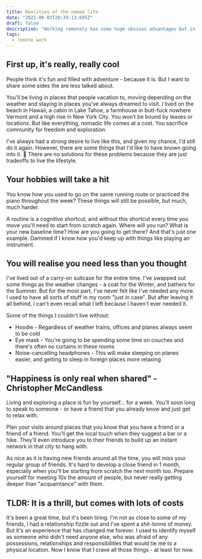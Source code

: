 ```yaml
---
title: Realities of the nomad life
date: "2021-08-03T20:39:13.695Z"
draft: false
description: "Working remotely has some huge obvious advantages but in this post we explore the more hidden realities of not being bound to one location."
tags:
  - remote work
---
```


## First up, it's really, really cool

People think it's fun and filled with adventure - because it is. But I want to share some sides the are less talked about.

You'll be living in places that people vacation to, moving depending on the weather and staying in places you've always dreamed to visit. I lived on the beach in Hawaii, a cabin in Lake Tahoe, a farmhouse in butt-fuck nowhere Vermont and a high rise in New York City. You won’t be bound by leases or locations. But like everything, nomadic life comes at a cost. You sacrifice community for freedom and exploration.

I've always had a strong desire to live like this, and given my chance, I'd still do it again. However, there are some things that I'd like to have known going into it. 😬 There are no solutions for these problems because they are just tradeoffs to live the lifestyle.

## Your hobbies will take a hit

You know how you used to go on the same running route or practiced the piano throughout the week? These things will still be possible, but much, much harder.

A routine is a cognitive shortcut, and without this shortcut every time you move you'll need to start from scratch again. Where will you run? What is your new baseline time? How are you going to get there? And that's just one example. Dammed if I know how you'd keep up with things like playing an instrument.

## You will realise you need less than you thought

I've lived out of a carry-on suitcase for the entire time. I've swapped out some things as the weather changes - a coat for the Winter, and bathers for the Summer. But for the most part, I've never felt like I've needed any more. I used to have all sorts of stuff in my room "just in case". But after leaving it all behind, I can't even recall what I left because I haven't ever needed it.

Some of the things I couldn't live without:

- Hoodie - Regardless of weather trains, offices and planes always seem to be cold
- Eye mask - You're going to be spending some time on couches and there's often no curtains in these rooms
- Noise-cancelling headphones - This will make sleeping on planes easier, and getting to sleep in foreign places more relaxing

## "Happiness is only real when shared" - Christopher McCandless

Living and exploring a place is fun by yourself... for a week. You'll soon long to speak to someone - or have a friend that you already know and just get to relax with.

Plan your visits around places that you know that you have a friend or a friend of a friend. You'll get the local touch when they suggest a bar or a hike. They'll even introduce you to their friends to build up an instant network in that city to hang with.

As nice as it is having new friends around all the time, you will miss your regular group of friends. It's hard to develop a close friend in 1 month, especially when you'll be starting from scratch the next month too. Prepare yourself for meeting 10x the amount of people, but never really getting deeper than "acquaintance" with them.

## TLDR: It is a thrill, but comes with lots of costs

It's been a great time, but it's been tiring. I'm not as close to some of my friends, I had a relationship fizzle out and I've spent a shit-tonne of money. But it's an experience that has changed me forever. I used to identify myself as someone who didn't need anyone else, who was afraid of any possessions, relationships and responsibilities that would tie me to a physical location. Now I know that I crave all those things - at least for now.
